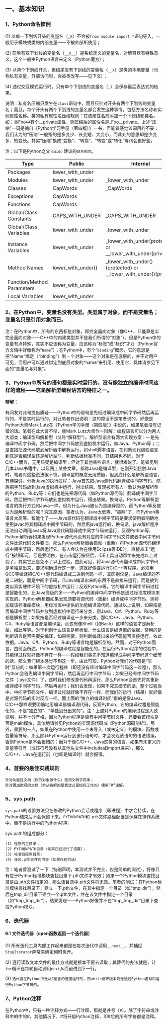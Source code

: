 
## 一、基本知识
### 1、Python命名惯例
(1) 以单一下划线开头的变量名（`_X`）不会被`from module import *`语句导入，一般用于模块或类的内部变量——不被外部所使用；

(2) 前后有双下划线的变量名（`__X__`）是系统定义的变量名，对解释器有特殊意义，这个一般由Python语言来定义（Python魔方）；

(3) 以两个下划线开头，但结尾没有下划线的变量名（`__X`）是类的本地变量（也称私有变量，外部访问时，会被类改写——见下文）；

(4) 通过交互模式运行时，只有单个下划线的变量名（`_`）会保存最后表达式的结果。

说明：私有名压缩只发生在`class`语句中，而且只针对开头有两个下划线的变量名；而且，每个开头有两个下划线的变量名都会发生这种事情，包括方法名称和实例属性名称。类的私有属性名压缩规则：在该属性名前添加一个下划线和类名，如：类Foo中有个__private属性，则压缩后的属性名是_Foo__private。上述“压缩”一词是摘自《Python学习手册（第四版）》一书，但笔者感觉该词用的不妥：我们认为的“压缩”一般指的是多变少、长变短、大变小，而此处的意思却是少变多、短变长。其实“压缩”换成“变换”、“转换”、“转变”或“转化”等词会更好些。

注：以下是Python之父 `Guido` 建议的`命名规范`。

|        Type               |       Public        |    Internal
|---------------------------|---------------------|------------------
|Packages                   | lower_with_under    |
|Modules                    | lower_with_under    | _lower_with_under
|Classes                    | CapWords            | _CapWords
|Exceptions                 | CapWords            |
|Functions                  | CapWords            |
|Global/Class Constants     | CAPS_WITH_UNDER     | _CAPS_WITH_UNDER
|Global/Class Variables     | lower_with_under    | _lower_with_under
|Instance Variables         | lower_with_under    | _lower_with_under(protected) or __lower_with_under(private)
|Method Names               | lower_with_under()  | _lower_with_under()(protected) or __lower_with_under()(private)
|Function/Method Parameters | lower_with_under    |
|Local Variables            | lower_with_under    |

### 2、在Python中，变量名没有类型。类型属于对象，而不是变量名；变量名只是引用对象而已。
注：在Python中，所有的东西都是对象，即完全面向对象（像C++，只能算是半完全面向对象——C++中的内建类型并不是我们所谓的“对象”）。但是Python中的变量有点特殊，其实不应该称为变量，应该称为“标签”或“标识”才对（Python官方文档中好像称为“`Name`”）；在Python中，有个“`binding`”概念，它的意思是把“Name”绑定（“binding”）到一个对象——这个对象是在底层的，并不对用户可见，但用户可以通过绑定到底层对象的“name”来引用、使用它，具体请参见下面的“变量名与对象”。

### 3、Python中所有的语句都是实时运行的，没有像独立的编译时间这样的流程——这是解析型编程语言的特征之一。
**辩解：**

有网友对此句提出质疑——Python中的语句是先经过编译成中间字节码然后再运行的，不是实时运行的。对此笔者作出说明：这句原话不是笔者说的，好像是Python大师Mark Lutz在《Python学习手册（第四版）》中说的，如果笔者没有记错的话。笔者在此大言不惭，替Mark Lutz大师作一辩解：编程语言可以分为两人大部类：编译型和解析型（又称“解释型”）。解析型语言有两大实现方案：一是先编译中间字节码，然后把中间字节码放到虚拟机中运行，如Java、Python等；二是直接把源代码放到解析器中解析运行，如shell脚本语言。在判断现代编程语言到底是否编译型还是解析型时，判断依据标准不同，其结果也不同。对于C/C++而言，无用质疑是编译型；但对于其他某些语言，就很难说了。笔者见到几本Java书籍中，以及网上某些文章，都称Java是编译型，在刚开始接触Java时，笔者对这些说法很不愤。编译型的概念无用质疑，但到底什么是解析型语言，有待探讨。分析Java的执行过程：Java首先把Java源代码翻译成中间字节码，然后把字节码放到Java虚拟机中运行，得出结果。反观被所有人一致认为是解析型的Python、Ruby等：它们也是先把源代码（如Python源代码）翻译成中间字节码，然后把中间字节码放到虚拟机中运行，得出结果。换句话，Python等解析型语言的执行方式和Java一样，但为什么Java被认为是编译型的，而Python等反被认为是解析型的呢？究其原因，笔者认为，Java太低等、“愚昧”了，而Python等语言太高等、智能化了——Java源代码在翻译成中间字节码是要求使用者明确地使用javac将其翻译成中间字节码的，然后用java运行的，换句话，java解析程序无法自动调用javac将Java源代码翻译成中间字节码来运行，反观Python等，Python解析器如果发现Python源代码没有对应的中间字节码文件或者中间字节码文件比源代码文件要旧，那么Python解析器会自动（重新）将Python源代码翻译成中间字节码，然后运行它。有人会认为在使用Eclipse等IDE时，直接点击“运行”按钮即可，但是要明白，在点击运行按钮后，IDE工具自动帮忙来完成以上过程了，其实它还是免不了以上过程。由此可见，将Java源代码翻译成中间字节码是单独拿出来，要求明确进行这一步，这就好像要运行C/C++等程序，必须用GCC等编译把C/C++源代码编译成二进制代码一样，其区别仅是，Java编译的不是二进制，而是中间字节码，且Java编译出来的东西不是直接来运行，而是放到类似真实硬件环境下的虚拟机中运行；反观Python等，它的编译中间字节码过程是智能化的，比Java高级的多——Python的编译中间字节码是通过标准库模块来实现的，Python解析器如果发现须要将源代码（重新）编译成中间字节码，则将加载该标准库模块，用标准库中提供的功能编译源代码。通过以上说明，如果按是否编译中间字节码并放到虚拟机中运行来分类，则Java、C#、Python、Ruby等都是解析型；如果按是否经过编译这一步来分类，那C/C++、Java、Python、C#、Ruby等语言都是编译型，而仅有像Shell（如Bash）这样的语言才是解析型，如此等等。对于判别什么语言是解析型、什么语言是编译型的依据，常用的是判断语言是否需要先编译，如果需要，则判断编译出来的代码能否直接运行。依此依据，Java、C#、Python、Ruby等语言均是解析型的。然而，对于Python而言，由前面所述，Python的编译过程是智能化的，在运行Python程序的过程中，其编译过程就好像不存在一样——假如我们事先不知道编译成中间字节码这个细节的话，那么我们根本感觉不到这一步。由此可知，Python对我们的代码是“实时”反应的：如果第一次运行程序（即还没有经过编译中间字节码这一过程），那么Python会首先编译中间字节码，然后再运行中间字节码；如果已经有中间字节码文件（.pyc文件）了，这时我们修改源代码再运行，那么Python会首先将其重新编译成中间字节码，然后再运行；我们会发现，如果不究其细节的话，整个过程当中，中间字节码文件、编译过程就好像不存在一样，而我们的运行（结果）就好像是对源代码的实时反应一样。而上面的“独立的编译时间”指的是像Java、C/C++那样须要明确地用编译器编译源代码，反观Python，它的编译过程是智能化的，不是“独立的”、“单独划分出来的”。注：上述对Python的编译过程是大致说明，并不十分严格，因为Python程序是否有中间字节码文件，还要看该模块是否是main模块，具体地请参见Python的实现源代码或《Python源码剖析》。另外，重要的一点，如果在Python中使用一个未导入（或未定义）的模块、函数或变量等符号，那么除非Python运行到该行语句时，才会发现该语句的语法错误，否则Python是不会报错的；而对于像C/C++、Java这类的语言，如果有未定义的变量等符号（或该符号没有从其他头文件中include或import进来），那么C/C++、Java在运行前（也即是编译时）就会报错。

### 4、首要的最佳实践规则
    针对功能性文档（你的对象做什么）使用文档字符串；
    针对更加微观的文档（令从费解的是表达式是如何工作的）使用“#”注解。

### 5、sys.path
`sys.path`的设置方法只在修改的Python会话或程序（即进程）中才会持续，在Python结束后不会保留下来。`PYTHONPATH`和`.pth`文件路径配置是保存在操作系统中，而不是执行中的Python程序。

sys.path的组成部分：

    (1) 程序的主目录；
    (2) PYTHONPATH目录（如果已经进行了设置）；
    (3) 标准链接库目录；
    (4) 任何.pth文件的内容（如果存在的话）

注：笔者曾测试了一下（特别声明，本测试并不完全，仅是简单的测试），好像只有位于Python标准模块查找目录下.pth文件才有效；如果一个Python模块查找目录是由.pth文件指定的，那么该目录中.pth文件将无效。笔者的测试：在Python标准模块查找目录下，建立一下.pth文件，在其中指定一个目录（如“tmp_dir”），然后在tmp_dir目录下建立一个.pth文件，并在该文件中指定一个目录（如“tmp_tmp_dir”），结果发现——Python好像并不在“tmp_tmp_dir”目录下查找Python模块。

### 6、迭代器
#### 6.1 文件迭代器（open函数返回一个迭代器）
(1) 所有迭代工具内部工作起来都是在每次迭代中调用`__next__`，并捕捉`StopIterator`异常来确定何时离开。

(2) 逐行读取文本文件的最佳方式就是根本不要去读取；其替代的办法就是，让`for`循环在每轮自动调用`next`从而前进到下一行。

(3) `迭代器在Python中是从C语言的速度运行的，而while循环版本则是通过Python虚拟机运行Python字节码的`。

### 7、Python注释
在Python中，只有一种注释方式——行注释，那就是井号（`#`）。除了字符串或注释中的中的#，其他情况下，#将开启Python注释，即#后的所有字符都是注释。
